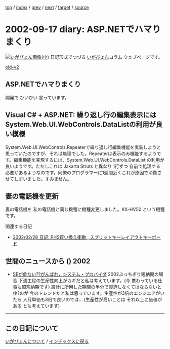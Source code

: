 [top](https://igapyon.github.io/diary/) 
 / [index](https://igapyon.github.io/diary/2002/index.html) 
 / [prev](https://igapyon.github.io/diary/2002/ig020912.html) 
 / [next](https://igapyon.github.io/diary/2002/ig020918.html) 
 / [target](https://igapyon.github.io/diary/2002/ig020917.html) 
 / [source](https://github.com/igapyon/diary/blob/gh-pages/2002/ig020917.html.src.md) 

2002-09-17 diary: ASP.NETでハマりまくり
=====================================================================================================
[![いがぴょん画像(小)](https://igapyon.github.io/diary/images/iga200306s.jpg "いがぴょん")](https://igapyon.github.io/diary/memo/memoigapyon.html) 日記形式でつづる [いがぴょん](https://igapyon.github.io/diary/memo/memoigapyon.html)コラム ウェブページです。

[old-v2](ig020917-orig.html)

## ASP.NETでハマりまくり

開発で ひいひい 言っています。


## Visual C# + ASP.NET: 繰り返し行の編集表示には System.Web.UI.WebControls.DataListの利用が良い模様

System.Web.UI.WebControls.Repeaterで繰り返し行編集機能を実装しようと思っていたのですが、それは無理でした。Repeaterは表示のみ機能するようです。編集機能を実現するには、System.Web.UI.WebControls.DataList の利用が良いようです。ただしこれは Jakarta Struts と異なり 1行ずつ 自前で処理する必要があるようなのです。同僚のプログラマーに1週間近くこれが原因で消費させてしまいました。すみません。

## 妻の電話機を更新

妻の電話機を 私の電話機と同じ機種に機種変更しました。KX-HV50 という機種です。

関連する日記

* [2002/02/28 日記: PHS買い換え衝動 , スプリットキーレイアウトキーボード](ig020228.html)

## 世間のニュースから () 2002

* [SEが危ない??がんばれ，システム・プロバイダ](http://itpro.nikkeibp.co.jp/free/ITPro/OPINION/20020911/1/)  2002ぶっちぎり短納期の場合 下流工程の生産性向上がカギだと私は考えています。(今 携わっている仕事も超短納期です) 設計に所用した期間の半分で製造しなくてはならないとゆ?のが 今のトレンドだと私は思っています。生産性が3倍のエンジニアがいたら 人月単価も3倍で良いのでは… (生産性が高いことは それ以上に価値がある とも考えています)

----------------------------------------------------------------------------------------------------

## この日記について
[いがぴょんについて](https://igapyon.github.io/diary/memo/memoigapyon.html) / [インデックスに戻る](https://igapyon.github.io/diary/idxall.html)
